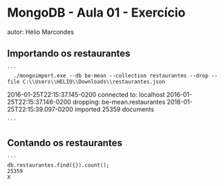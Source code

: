 # MongoDB - Aula 01 - Exercício
autor: Hélio Marcondes

## Importando os restaurantes

    ```
      ./mongoimport.exe --db be-mean --collection restaurantes --drop --file C:\\Users\\HELIO\\Downloads\\restaurantes.json
2016-01-25T22:15:37.145-0200    connected to: localhost
2016-01-25T22:15:37.146-0200    dropping: be-mean.restaurantes
2016-01-25T22:15:39.097-0200    imported 25359 documents

    ```

## Contando os restaurantes

    ```
    db.restaurantes.find({}).count();
    25359
    X